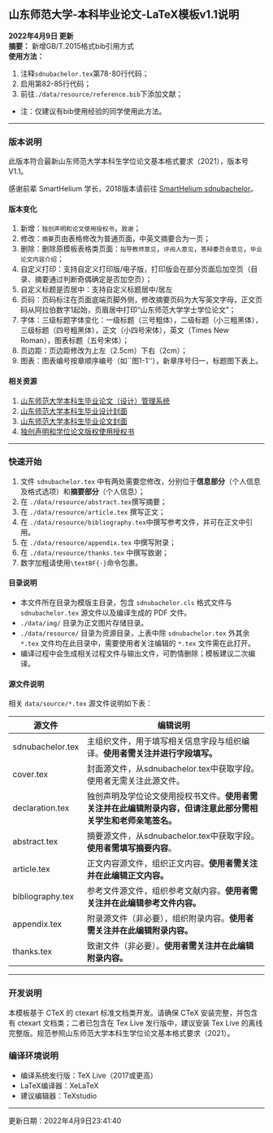 ## 山东师范大学-本科毕业论文-LaTeX模板v1.1说明

**2022年4月9日 更新**   
**摘要：** 新增GB/T.2015格式bib引用方式  
**使用方法：**  
1. 注释`sdnubachelor.tex`第78-80行代码；  
2. 启用第82-85行代码；  
3. 前往`./data/resource/reference.bib`下添加文献；  

* 注：仅建议有bib使用经验的同学使用此方法。

------

### 版本说明
此版本符合最新山东师范大学本科生学位论文基本格式要求（2021），版本号V1.1。

感谢前辈 SmartHelium 学长，2018版本请前往 [SmartHelium sdnubachelor](https://github.com/SmartHelium/sdnubachelor)。

#### 版本变化
1. 新增：`独创声明和论文使用授权书`，`致谢`；
2. 修改：`摘要`页由表格修改为普通页面，中英文摘要合为一页；
3. 删除：删除原模板表格类页面：`指导教师意见`，`评阅人意见`，`答辩委员会意见`，`毕业论文内容介绍`；
4. 自定义打印：支持自定义打印版/电子版，打印版会在部分页面后加空页（目录、摘要通过判断奇偶确定是否加空页）；
5. 自定义标题是否居中：支持自定义标题居中/居左
5. 页码：页码标注在页面底端页脚外侧，修改摘要页码为大写英文字母，正文页码从阿拉伯数字1起始，页眉居中打印“山东师范大学学士学位论文”；
5. 字体：三级标题字体变化：一级标题（三号粗体），二级标题（小三粗黑体），三级标题（四号粗黑体），正文（小四号宋体），英文（Times New Roman），图表标题（五号宋体）；
6. 页边距：页边距修改为上左（2.5cm）下右（2cm）；
7. 图表：图表编号按章顺序编号（如``图1-1''），新章序号归一，标题图下表上。

#### 相关资源
1. [山东师范大学本科生毕业论文（设计）管理系统](http://sdnu.co.cnki.net/Login.html?dp=&r=1618887374195)
2. [山东师范大学本科生毕业设计封面](http://sdnu.co.cnki.net/Details.html?dp=sdnu&noticeId=1032&typeId=1224)
2. [山东师范大学本科生毕业论文封面](http://sdnu.co.cnki.net/Details.html?dp=sdnu&noticeId=1031&typeId=1224)
3. [独创声明和学位论文版权使用授权书](http://sdnu.co.cnki.net/Details.html?dp=sdnu&noticeId=1030&typeId=1224)

---

### 快速开始

1. 文件 `sdnubachelor.tex` 中有两处需要您修改，分别位于**信息部分**（个人信息及格式选项）和**摘要部分**（个人信息）；
2. 在 `./data/resource/abstract.tex`撰写摘要；
3. 在 `./data/resource/article.tex` 撰写正文；
3. 在 `./data/resource/bibliography.tex`中撰写参考文件，并可在正文中引用。
4. 在 `./data/resource/appendix.tex` 中撰写附录；
5. 在 `./data/resource/thanks.tex` 中撰写致谢；
6. 数字加粗请使用`\textBF{·}`命令包裹。


#### 目录说明

- 本文件所在目录为模版主目录，包含 `sdnubachelor.cls` 格式文件与 `sdnubachelor.tex` 源文件以及编译生成的 PDF 文件。
- `./data/img/` 目录为正文图片存储目录。
- `./data/resource/` 目录为资源目录，上表中除 `sdnubachelor.tex` 外其余 `*.tex` 文件均在此目录中，需要使用者关注编辑的 `*.tex` 文件需在此打开。
- 编译过程中会生成相关过程文件与输出文件，可酌情删除；模板建议二次编译。


#### 源文件说明

相关 `data/source/*.tex` 源文件说明如下表：

| 源文件           | 编辑说明                                                     |
| ---------------- | ------------------------------------------------------------ |
| sdnubachelor.tex | 主组织文件，用于填写相关信息字段与组织编译。**使用者需关注并进行字段填写。** |
| cover.tex        | 封面源文件，从sdnubachelor.tex中获取字段。使用者无需关注此源文件。 |
| declaration.tex     | 独创声明及学位论文使用授权书文件。**使用者需关注并在此编辑附录内容，但请注意此部分需相关学生和老师亲笔签名。** |
| abstract.tex     | 摘要源文件，从sdnubachelor.tex中获取字段。**使用者需填写摘要内容**。 |
| article.tex      | 正文内容源文件，组织正文内容。**使用者需关注并在此编辑正文内容。** |
| bibliography.tex | 参考文件源文件，组织参考文献内容。**使用者需关注并在此编辑参考文件内容。** |
| appendix.tex     | 附录源文件（非必要），组织附录内容。**使用者需关注并在此编辑附录内容。** |
| thanks.tex     | 致谢文件（非必要）。**使用者需关注并在此编辑附录内容。** |

---

### 开发说明

本模板基于 CTeX 的 ctexart 标准文档类开发。请确保 CTeX 安装完整，并包含有 ctexart 文档类；二者已包含在 Tex Live 发行版中，建议安装 Tex Live 的离线完整版。规范参照山东师范大学本科生学位论文基本格式要求（2021）。

### 编译环境说明

- 编译系统发行版：TeX Live（2017或更高）
- LaTeX编译器：XeLaTeX
- 建议编辑器：TeXstudio

---

更新日期：2022年4月9日23:41:40  
